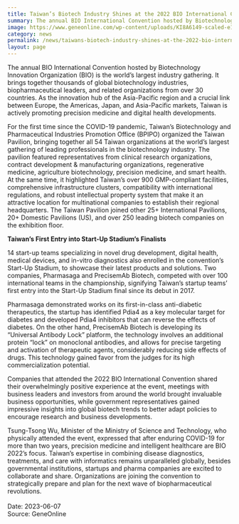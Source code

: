 ```yaml
---
title: Taiwan’s Biotech Industry Shines at the 2022 BIO International Convention
summary: The annual BIO International Convention hosted by Biotechnology Innovation Organization (BIO) is the world’s largest industry gathering.
image: https://www.geneonline.com/wp-content/uploads/KI8A6149-scaled-e1656057798944.jpg
category: news
permalink: /news/taiwans-biotech-industry-shines-at-the-2022-bio-international-convention/
layout: page
---
```

The annual BIO International Convention hosted by Biotechnology Innovation Organization (BIO) is the world’s largest industry gathering. It brings together thousands of global biotechnology industries, biopharmaceutical leaders, and related organizations from over 30 countries. As the innovation hub of the Asia-Pacific region and a crucial link between Europe, the Americas, Japan, and Asia-Pacific markets, Taiwan is actively promoting precision medicine and digital health developments. 

For the first time since the COVID-19 pandemic, Taiwan’s Biotechnology and Pharmaceutical Industries Promotion Office (BPIPO) organized the Taiwan Pavilion, bringing together all 54 Taiwan organizations at the world’s largest gathering of leading professionals in the biotechnology industry. The pavilion featured representatives from clinical research organizations, contract development & manufacturing organizations, regenerative medicine, agriculture biotechnology, precision medicine, and smart health. At the same time, it highlighted Taiwan’s over 900 GMP-compliant facilities, comprehensive infrastructure clusters, compatibility with international regulations, and robust intellectual property system that make it an attractive location for multinational companies to establish their regional headquarters. The Taiwan Pavilion joined other 25+ International Pavilions, 20+ Domestic Pavilions (US), and over 250 leading biotech companies on the exhibition floor. 

**Taiwan’s First Entry into Start-Up Stadium’s Finalists**
 
14 start-up teams specializing in novel drug development, digital health, medical devices, and in-vitro diagnostics also enrolled in the convention’s Start-Up Stadium, to showcase their latest products and solutions. Two companies, Pharmasaga and PrecisemAb Biotech, competed with over 100 international teams in the championship, signifying Taiwan’s startup teams’ first entry into the Start-Up Stadium final since its debut in 2017. 

Pharmasaga demonstrated works on its first-in-class anti-diabetic therapeutics, the startup has identified Pdia4 as a key molecular target for diabetes and developed Pdia4 inhibitors that can reverse the effects of diabetes. On the other hand, PrecisemAb Biotech is developing its “Universal Antibody Lock” platform, the technology involves an additional protein “lock” on monoclonal antibodies, and allows for precise targeting and activation of therapeutic agents, considerably reducing side effects of drugs. This technology gained favor from the judges for its high commercialization potential.

Companies that attended the 2022 BIO International Convention shared their overwhelmingly positive experience at the event, meetings with business leaders and investors from around the world brought invaluable business opportunities, while government representatives gained impressive insights into global biotech trends to better adapt policies to encourage research and business developments.

Tsung-Tsong Wu, Minister of the Ministry of Science and Technology, who physically attended the event, expressed that after enduring COVID-19 for more than two years, precision medicine and intelligent healthcare are BIO 2022’s focus. Taiwan’s expertise in combining disease diagnostics, treatments, and care with informatics remains unparalleled globally, besides governmental institutions, startups and pharma companies are excited to collaborate and share. Organizations are joining the convention to strategically prepare and plan for the next wave of biopharmaceutical revolutions.
<br/>
<br/>
Date: 2023-06-07
<br/>
Source: GeneOnline
